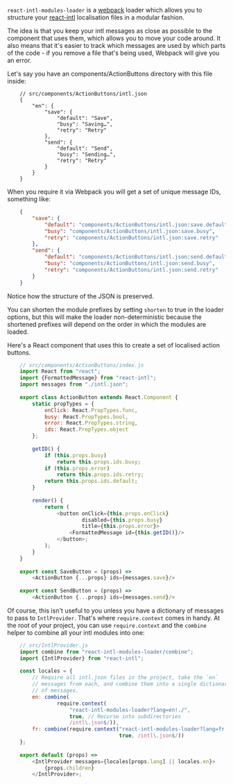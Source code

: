 `react-intl-modules-loader` is a [webpack](https://github.com/webpack/webpack) 
loader which allows you to structure your 
[react-intl](https://github.com/yahoo/react-intl) localisation files in a 
modular fashion.

The idea is that you keep your intl messages as close as possible to the 
component that uses them, which allows you to move your code around. It also 
means that it's easier to track which messages are used by which parts of the 
code - if you remove a file that's being used, Webpack will give you an error.

Let's say you have an components/ActionButtons directory with this file inside:
```
    // src/components/ActionButtons/intl.json
    {
        "en": {
            "save": {
                "default": "Save",
                "busy": "Saving…",
                "retry": "Retry"
            },
            "send": {
                "default": "Send",
                "busy": "Sending…",
                "retry": "Retry"
            }
        }
    }
```

When you require it via Webpack you will get a set of unique message IDs,
something like:
```json
    {
        "save": {
            "default": "components/ActionButtons/intl.json:save.default",
            "busy": "components/ActionButtons/intl.json:save.busy",
            "retry": "components/ActionButtons/intl.json:save.retry"
        },
        "send": {
            "default": "components/ActionButtons/intl.json:send.default",
            "busy": "components/ActionButtons/intl.json:send.busy",
            "retry": "components/ActionButtons/intl.json:send.retry"
        }
    }
```

Notice how the structure of the JSON is preserved. 

You can shorten the module prefixes by setting `shorten` to true in the loader 
options, but this will make the loader non-deterministic because the shortened
prefixes will depend on the order in which the modules are loaded.

Here's a React component that uses this to create a set of localised action
buttons.
```js
    // src/components/ActionButtons/index.js
    import React from "react";
    import {FormattedMessage} from "react-intl";
    import messages from "./intl.json";
    
    export class ActionButton extends React.Component {
        static propTypes = {
            onClick: React.PropTypes.func,
            busy: React.PropTypes.bool,
            error: React.PropTypes.string,
            ids: React.PropTypes.object
        };
        
        getID() {
            if (this.props.busy)
                return this.props.ids.busy;
            if (this.props.error)
                return this.props.ids.retry;
            return this.props.ids.default;
        }
        
        render() {
            return (
                <button onClick={this.props.onClick}
                        disabled={this.props.busy}
                        title={this.props.error}>
                    <FormattedMessage id={this.getID()}/>
                </button>;
            );
        }
    }
    
    export const SaveButton = (props) => 
        <ActionButton {...props} ids={messages.save}/>
        
    export const SendButton = (props) => 
        <ActionButton {...props} ids={messages.send}/>
```

Of course, this isn't useful to you unless you have a dictionary of messages to
pass to `IntlProvider`. That's where `require.context` comes in handy. At the 
root of your project, you can use `require.context` and the `combine` helper to
combine all your intl modules into one:

```js
    // src/IntlProvider.js
    import combine from "react-intl-modules-loader/combine";
    import {IntlProvider} from "react-intl";
    
    const locales = {
        // Require all intl.json files in the project, take the `en`
        // messages from each, and combine them into a single dictionary
        // of messages.
        en: combine(
                require.context(
                    "react-intl-modules-loader?lang=en!./",
                    true, // Recurse into subdirectories
                    /intl\.json$/)),
        fr: combine(require.context("react-intl-modules-loader?lang=fr!./",
                                    true, /intl\.json$/))
    };
    
    export default (props) => 
        <IntlProvider messages={locales[props.lang] || locales.en}>
            {props.children}
        </IntlProvider>;
```